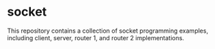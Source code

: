# socket
This repository contains a collection of socket programming examples, including client, server, router 1, and router 2 implementations.
